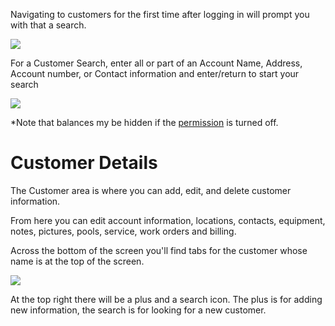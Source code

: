 
Navigating to customers for the first time after logging in will prompt you with that a search.

![](https://wiselibrary.blob.core.windows.net/docs/Mobile/CustomerSearch.png)

For a Customer Search, enter all or part of an Account Name, Address, Account number, or Contact information and enter/return to start your search

![](https://wiselibrary.blob.core.windows.net/docs/Mobile/CustomerResults.png)

 *Note that balances my be hidden if the [permission](https://docs.wisesoftwareinc.com/enterprise/employees/employees) is turned off. 

 # Customer Details

The Customer area is where you can add, edit, and delete customer information.

From here you can edit account information, locations, contacts, equipment, notes, pictures, pools, service, work orders and billing.

Across the bottom of the screen you'll find tabs for the customer whose name is at the top of the screen.


 ![](https://wiselibrary.blob.core.windows.net/docs/Mobile/CustomerDetails.png)


 At the top right there will be a plus and a search icon. The plus is for adding new information, the search is for looking for a new customer.
